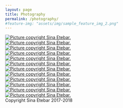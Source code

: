 ```yaml
---
layout: page
title: Photography
permalink: /photography/
#feature-img: "assets/img/sample_feature_img_2.png"
---
```

 <section class="post-content"><div class="photography">
  <div class="folder">
    <div class="picturebox landscape">
      <a href="/assets/img/photography/20171207.jpg" data-lightbox="mylightbox" data-title="heavy winter. Iran 2017. Copyright Sina Etebar 2017. ">
        <img alt="Picture copyright Sina Etebar." src="/assets/img/photography/20171207.jpg" />
      </a>
    </div>
    <div class="picturebox landscape">
      <a href="/assets/img/photography/20180110.jpg" data-lightbox="mylightbox" data-title="Laleh park. Iran 2017. Copyright Sina Etebar 2018.">
        <img alt="Picture copyright Sina Etebar." src="/assets/img/photography/20180110.jpg" />
      </a>
    </div>
    <div class="picturebox landscape">
      <a href="/assets/img/photography/20180111.jpg" data-lightbox="mylightbox" data-title="Home. Iran 2017. Copyright Sina Etebar 2018.">
        <img alt="Picture copyright Sina Etebar." src="/assets/img/photography/20180111.jpg" />
      </a>
    </div>
    <div class="picturebox landscape">
      <a href="/assets/img/photography/20180114.jpg" data-lightbox="mylightbox" data-title="Towes. Iran 2018. Copyright Sina Etebar 2018.">
        <img alt="Picture copyright Sina Etebar." src="/assets/img/photography/20180114.jpg" />
      </a>
    </div>
   <div class="picturebox landscape">
      <a href="/assets/img/photography/20180204.jpg" data-lightbox="mylightbox" data-title="Experiment IUT. Iran 2018. Copyright Sina Etebar 2018.">
        <img alt="Picture copyright Sina Etebar." src="/assets/img/photography/20180204.jpg" />
      </a>
    </div> 
    <div class="picturebox landscape">
      <a href="/assets/img/photography/20180325.jpg" data-lightbox="mylightbox" data-title="Spring. Iran 2018. Copyright Sina Etebar 2018.">
        <img alt="Picture copyright Sina Etebar." src="/assets/img/photography/20180325.jpg" />
      </a>
    </div>
  <div class="picturebox landscape">
      <a href="/assets/img/photography/20180510.jpg" data-lightbox="mylightbox" data-title="Tehran. Iran 2018. Copyright Sina Etebar 2018.">
        <img alt="Picture copyright Sina Etebar." src="/assets/img/photography/20180510.jpg" />
      </a>
    </div>
    <div class="picturebox landscape">
      <a href="/assets/img/photography/20180621.jpg" data-lightbox="mylightbox" data-title="Isfahan. Iran 2018. Copyright Sina Etebar 2018.">
        <img alt="Picture copyright Sina Etebar." src="/assets/img/photography/20180621.jpg" />
      </a>
    </div>
    <div class="picturebox landscape">
      <a href="/assets/img/photography/20180704.jpg" data-lightbox="mylightbox" data-title="Tabriz. Iran 2018. Copyright Sina Etebar 2018.">
        <img alt="Picture copyright Sina Etebar." src="/assets/img/photography/20180704.jpg" />
      </a>
    </div>
  <div class="picturebox landscape">
      <a href="/assets/img/photography/20180308.jpg" data-lightbox="mylightbox" data-title="IUT. Iran 2018. Copyright Sina Etebar 2018.">
        <img alt="Picture copyright Sina Etebar." src="/assets/img/photography/20180308.jpg" />
      </a>
    </div>
    <div class="picturebox landscape">
      <a href="/assets/img/photography/20180317.jpg" data-lightbox="mylightbox" data-title="Spring. Iran 2018. Copyright Sina Etebar 2018.">
        <img alt="Picture copyright Sina Etebar." src="/assets/img/photography/20180317.jpg" />
      </a>
    </div>
     <div class="picturebox landscape">
      <a href="/assets/img/photography/20200508.jpg" data-lightbox="mylightbox" data-title="Spring. Iran 2018. Copyright Sina Etebar 2018.">
        <img alt="Picture copyright Sina Etebar." src="/assets/img/photography/20200508.jpg" />
      </a>
    </div>
    </div>
  <div class="caption">Copyright Sina Etebar 2017-2018</div>
</div>
<script src="/assets/js/lightbox-plus-jquery.min.js"></script>
<script>
  lightbox.option({
    disableScrolling: true,
    resizeDuration: 400,
    imageFadeDuration: 700,
    wrapAround: true, 
  });
</script>
</section>
